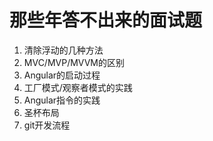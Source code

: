 # 那些年答不出来的面试题

1. 清除浮动的几种方法
2. MVC/MVP/MVVM的区别
3. Angular的启动过程
4. 工厂模式/观察者模式的实践
5. Angular指令的实践
6. 圣杯布局
7. git开发流程
